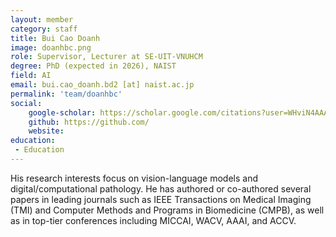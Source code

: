 ```yaml
---
layout: member
category: staff
title: Bui Cao Doanh
image: doanhbc.png
role: Supervisor, Lecturer at SE-UIT-VNUHCM
degree: PhD (expected in 2026), NAIST
field: AI
email: bui.cao_doanh.bd2 [at] naist.ac.jp
permalink: 'team/doanhbc'
social:
    google-scholar: https://scholar.google.com/citations?user=WHviN4AAAAAJ&hl=en
    github: https://github.com/
    website: 
education:
 - Education
---
```

His research interests focus on vision-language models and digital/computational pathology. He has authored or co-authored several papers in leading journals such as IEEE Transactions on Medical Imaging (TMI) and Computer Methods and Programs in
Biomedicine (CMPB), as well as in top-tier conferences including MICCAI, WACV, AAAI, and ACCV.